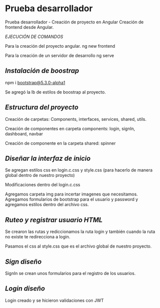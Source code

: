# Prueba desarrollador
Prueba desarrollador - Creación de proyecto en Angular
Creación de frontend desde Angular.

*EJECUCIÓN DE COMANDOS*

Para la creación del proyecto angular.
ng new frontend

Para la creación de un servidor de desarrollo
ng serve

*Instalación de boostrap*
---------------------------
npm i bootstrap@5.3.0-alpha1

Se agregó la lb de estilos de boostrap al proyecto.

*Estructura del proyecto*
--------------------------
Creación de carpetas: Components, interfaces, services, shared, utils.

Creación de componentes en carpeta components: login, signIn, dashboard, navbar

Creación de componente en la carpeta shared: spinner

*Diseñar la interfaz de inicio*
--------------------------------

Se agregan estilos css en login.c.css y style.css (para hacerlo de manera global dentro de nuestro proyecto)

Modificaciones dentro del login.c.css

Agregamos carpeta img para incertar imagenes que necesitamos.
Agregamos formularios de bootstrap para el usuario y password y agregamos estilos dentro del archivo css.

*Ruteo y registrar usuario HTML* 
-------------------------------

Se crearon las rutas y rediccionamos la ruta login y también cuando la ruta no existe te redirecciona a login.

Pasamos el css al style.css que es el archivo global de nuestro proyecto.

*Sign diseño*
--------------

SignIn se crean unos formularios para el registro de los usuarios.

*Login diseño*
---------------
Login creado y se hicieron validaciones con JWT
